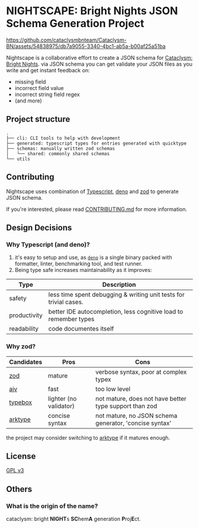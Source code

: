 # NIGHTSCAPE: Bright Nights JSON Schema Generation Project

https://github.com/cataclysmbnteam/Cataclysm-BN/assets/54838975/db7a9055-3340-4bc1-ab5a-b00af25a51ba

Nightscape is a collaborative effort to create a JSON schema for [Cataclysm: Bright Nights][BN]. via
JSON schema you can get validate your JSON files as you write and get instant feedback on:

- missing field
- incorrect field value
- incorrect string field regex
- (and more)

[BN]: https://github.com/cataclysmbnteam/Cataclysm-BN

## Project structure

```
.
├── cli: CLI tools to help with development
├── generated: typescript types for entries generated with quicktype
├── schemas: manually written zod schemas
│   └── shared: commonly shared schemas
└── utils
```

## Contributing

Nightscape uses combination of [Typescript][ts], [deno][deno] and [zod][zod] to generate JSON
schema.

<!-- However, no prior knowledge of any of these are required to contribute, as contribution guide will walk you through each steps. -->

If you're interested, please read [CONTRIBUTING.md](CONTRIBUTING.md) for more information.

## Design Decisions

### Why Typescript (and deno)?

1. it's easy to setup and use, as [`deno`][deno] is a single binary packed with formatter, linter,
   benchmarking tool, and test runner.
2. Being type safe increases maintainability as it improves:

| Type         | Description                                                       |
| ------------ | ----------------------------------------------------------------- |
| safety       | less time spent debugging & writing unit tests for trivial cases. |
| productivity | better IDE autocompletion, less cognitive load to remember types  |
| readability  | code documentes itself                                            |

### Why zod?

| Candidates         | Pros                   | Cons                                                   |
| ------------------ | ---------------------- | ------------------------------------------------------ |
| [zod][zod]         | mature                 | verbose syntax, poor at complex typex                  |
| [ajv][ajv]         | fast                   | too low level                                          |
| [typebox][typebox] | lighter (no validator) | not mature, does not have better type support than zod |
| [arktype][arktype] | concise syntax         | not mature, no JSON schema generator, 'concise syntax' |

the project may consider switching to [arktype][arktype] if it matures enough.

[deno]: https://deno.land
[ts]: https://typescriptlang.org
[zod]: https://zod.dev
[ajv]: https://github.com/ajv-validator/ajv
[typebox]: https://github.com/sinclairzx81/typebox
[arktype]: https://arktype.io

## License

[GPL v3](LICENSE)

## Others

### What is the origin of the name?

cataclysm: bright **NIGHT**s **SC**hem**A** generation **P**roj**E**ct.

